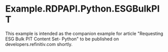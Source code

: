 # Example.RDPAPI.Python.ESGBulkPIT

This example is intended as the companion example for article "Requesting ESG Bulk PIT Content Set- Python" to be published on developers.refinitiv.com shortly.
